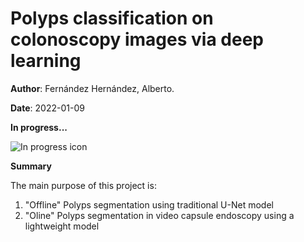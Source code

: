 # Polyps classification on colonoscopy images via deep learning

__Author__: Fernández Hernández, Alberto.

__Date__: 2022-01-09

__In progress...__

![In progress icon](https://i.gifer.com/origin/82/82a1ed531e333926a8ca2a00c277e0d1.gif)

__Summary__

The main purpose of this project is:

1. "Offline" Polyps segmentation using traditional U-Net model
2. "Oline" Polyps segmentation in video capsule endoscopy using a lightweight model

